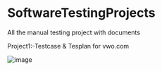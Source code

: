# SoftwareTestingProjects
All the manual testing project with documents

Project1:-Testcase & Tesplan for vwo.com

![image](https://github.com/user-attachments/assets/6927610a-e1fe-4b00-b0f5-661e80170021)

